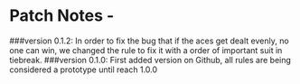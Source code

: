 # Patch Notes - 

###version 0.1.2:
     In order to fix the bug that if the aces get dealt evenly, no one can win, we changed the rule to fix it with a order of important suit in tiebreak.
###version 0.1.0:
    First added version on Github, all rules are being considered a prototype until reach 1.0.0
